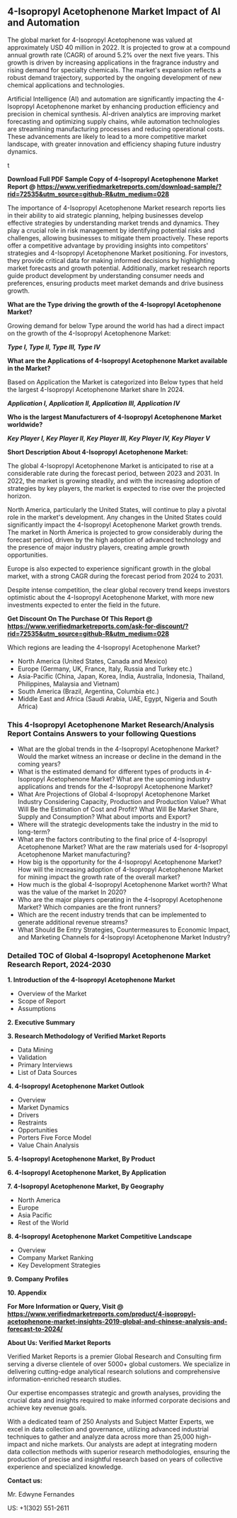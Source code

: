 <h2>4-Isopropyl Acetophenone Market Impact of AI and Automation</h2><p>The global market for 4-Isopropyl Acetophenone was valued at approximately USD 40 million in 2022. It is projected to grow at a compound annual growth rate (CAGR) of around 5.2% over the next five years. This growth is driven by increasing applications in the fragrance industry and rising demand for specialty chemicals. The market's expansion reflects a robust demand trajectory, supported by the ongoing development of new chemical applications and technologies.</p><p>Artificial Intelligence (AI) and automation are significantly impacting the 4-Isopropyl Acetophenone market by enhancing production efficiency and precision in chemical synthesis. AI-driven analytics are improving market forecasting and optimizing supply chains, while automation technologies are streamlining manufacturing processes and reducing operational costs. These advancements are likely to lead to a more competitive market landscape, with greater innovation and efficiency shaping future industry dynamics.</p>t</p><p id="" class=""><strong>Download Full PDF Sample Copy of 4-Isopropyl Acetophenone Market Report @ <a href="https://www.verifiedmarketreports.com/download-sample/?rid=72535&utm_source=github-R&utm_medium=028" target="_blank">https://www.verifiedmarketreports.com/download-sample/?rid=72535&utm_source=github-R&utm_medium=028</a></strong></p><p>The importance of&nbsp;4-Isopropyl Acetophenone Market research reports lies in their ability to aid strategic planning, helping businesses develop effective strategies by understanding market trends and dynamics. They play a crucial role in risk management by identifying potential risks and challenges, allowing businesses to mitigate them proactively. These reports offer a competitive advantage by providing insights into competitors' strategies and 4-Isopropyl Acetophenone Market positioning. For investors, they provide critical data for making informed decisions by highlighting market forecasts and growth potential. Additionally, market research reports guide product development by understanding consumer needs and preferences, ensuring products meet market demands and drive business growth.</p><p><strong>What are the&nbsp;Type driving the growth of the 4-Isopropyl Acetophenone Market?</strong></p><p id="" class="">Growing demand for below Type around the world has had a direct impact on the growth of the 4-Isopropyl Acetophenone Market:</p><em><strong>Type I, Type II, Type III, Type IV</strong></em></p><strong>What are the&nbsp;Applications&nbsp;of 4-Isopropyl Acetophenone Market available in the Market?</strong></p><p id="" class="">Based on Application the Market is categorized into Below types that held the largest 4-Isopropyl Acetophenone Market share In 2024.</p><em><strong>Application I, Application II, Application III, Application IV</strong></em></p><strong>Who is the largest Manufacturers of 4-Isopropyl Acetophenone Market worldwide?</strong></p><p><em><strong>Key Player I, Key Player II, Key Player III, Key Player IV, Key Player V</strong></em></p><p id="" class=""><strong>Short Description About 4-Isopropyl Acetophenone Market:</strong></p><p>The global 4-Isopropyl Acetophenone Market is anticipated to rise at a considerable rate during the forecast period, between 2023 and 2031. In 2022, the market is growing steadily, and with the increasing adoption of strategies by key players, the market is expected to rise over the projected horizon.</p><p>North America, particularly the United States, will continue to play a pivotal role in the market's development. Any changes in the United States could significantly impact the 4-Isopropyl Acetophenone Market growth trends. The market in North America is projected to grow considerably during the forecast period, driven by the high adoption of advanced technology and the presence of major industry players, creating ample growth opportunities.</p><p>Europe is also expected to experience significant growth in the global market, with a strong CAGR during the forecast period from 2024 to 2031.</p><p>Despite intense competition, the clear global recovery trend keeps investors optimistic about the 4-Isopropyl Acetophenone Market, with more new investments expected to enter the field in the future.</p><p id="" class=""><strong>Get Discount On The Purchase Of This Report @ <a href="https://www.verifiedmarketreports.com/ask-for-discount/?rid=72535&utm_source=github-R&utm_medium=028" target="_blank">https://www.verifiedmarketreports.com/ask-for-discount/?rid=72535&utm_source=github-R&utm_medium=028</a></strong></p>Which regions are leading the 4-Isopropyl Acetophenone Market?</p><ul><li>North America (United States, Canada and Mexico)</li><li>Europe (Germany, UK, France, Italy, Russia and Turkey etc.)</li><li>Asia-Pacific (China, Japan, Korea, India, Australia, Indonesia, Thailand, Philippines, Malaysia and Vietnam)</li><li>South America (Brazil, Argentina, Columbia etc.)</li><li>Middle East and Africa (Saudi Arabia, UAE, Egypt, Nigeria and South Africa)</li></ul><h3 id="" class="">This 4-Isopropyl Acetophenone Market Research/Analysis Report Contains Answers to your following Questions</h3><ul><li>What are the global trends in the 4-Isopropyl Acetophenone Market? Would the market witness an increase or decline in the demand in the coming years?</li><li>What is the estimated demand for different types of products in 4-Isopropyl Acetophenone Market? What are the upcoming industry applications and trends for the 4-Isopropyl Acetophenone Market?</li><li>What Are Projections of Global 4-Isopropyl Acetophenone Market Industry Considering Capacity, Production and Production Value? What Will Be the Estimation of Cost and Profit? What Will Be Market Share, Supply and Consumption? What about imports and Export?</li><li>Where will the strategic developments take the industry in the mid to long-term?</li><li>What are the factors contributing to the final price of 4-Isopropyl Acetophenone Market? What are the raw materials used for 4-Isopropyl Acetophenone Market manufacturing?</li><li>How big is the opportunity for the 4-Isopropyl Acetophenone Market? How will the increasing adoption of 4-Isopropyl Acetophenone Market for mining impact the growth rate of the overall market?</li><li>How much is the global 4-Isopropyl Acetophenone Market worth? What was the value of the market In 2020?</li><li>Who are the major players operating in the 4-Isopropyl Acetophenone Market? Which companies are the front runners?</li><li>Which are the recent industry trends that can be implemented to generate additional revenue streams?</li><li>What Should Be Entry Strategies, Countermeasures to Economic Impact, and Marketing Channels for 4-Isopropyl Acetophenone Market Industry?</li></ul><h3 id="" class="">Detailed TOC of Global 4-Isopropyl Acetophenone Market Research Report, 2024-2030</h3><p id="" class=""><strong>1. Introduction of the 4-Isopropyl Acetophenone Market</strong></p><ul><li>Overview of the Market</li><li>Scope of Report</li><li>Assumptions</li></ul><p id="" class=""><strong>2. Executive Summary</strong></p><p id="" class=""><strong>3. Research Methodology of Verified Market Reports</strong></p><ul><li>Data Mining</li><li>Validation</li><li>Primary Interviews</li><li>List of Data Sources</li></ul><p id="" class=""><strong>4. 4-Isopropyl Acetophenone Market Outlook</strong></p><ul><li>Overview</li><li>Market Dynamics</li><li>Drivers</li><li>Restraints</li><li>Opportunities</li><li>Porters Five Force Model</li><li>Value Chain Analysis</li></ul><p id="" class=""><strong>5. 4-Isopropyl Acetophenone Market, By Product</strong></p><p id="" class=""><strong>6. 4-Isopropyl Acetophenone Market, By Application</strong></p><p id="" class=""><strong>7. 4-Isopropyl Acetophenone Market, By Geography</strong></p><ul><li>North America</li><li>Europe</li><li>Asia Pacific</li><li>Rest of the World</li></ul><p id="" class=""><strong>8. 4-Isopropyl Acetophenone Market Competitive Landscape</strong></p><ul><li>Overview</li><li>Company Market Ranking</li><li>Key Development Strategies</li></ul><p id="" class=""><strong>9. Company Profiles</strong></p><p id="" class=""><strong>10. Appendix</strong></p><p id="" class=""><strong>For More Information or Query, Visit @ <a href="https://www.verifiedmarketreports.com/product/4-isopropyl-acetophenone-market-insights-2019-global-and-chinese-analysis-and-forecast-to-2024/" target="_blank">https://www.verifiedmarketreports.com/product/4-isopropyl-acetophenone-market-insights-2019-global-and-chinese-analysis-and-forecast-to-2024/</a></strong></p><p id="" class=""><strong>About Us: Verified Market Reports</strong></p><p id="" class="">Verified Market Reports is a premier Global Research and Consulting firm serving a diverse clientele of over 5000+ global customers. We specialize in delivering cutting-edge analytical research solutions and comprehensive information-enriched research studies.</p><p id="" class="">Our expertise encompasses strategic and growth analyses, providing the crucial data and insights required to make informed corporate decisions and achieve key revenue goals.</p><p id="" class="">With a dedicated team of 250 Analysts and Subject Matter Experts, we excel in data collection and governance, utilizing advanced industrial techniques to gather and analyze data across more than 25,000 high-impact and niche markets. Our analysts are adept at integrating modern data collection methods with superior research methodologies, ensuring the production of precise and insightful research based on years of collective experience and specialized knowledge.</p><p id="" class=""><strong>Contact us:</strong></p><p id="" class="">Mr. Edwyne Fernandes</p><p id="" class="">US: +1(302) 551-2611</p>